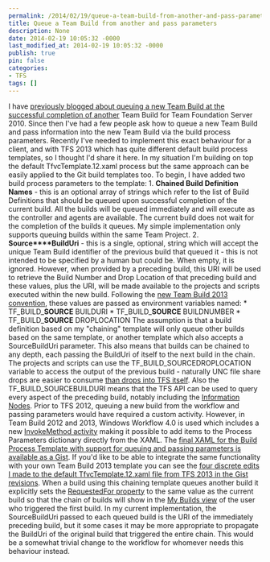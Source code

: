 ```yaml
---
permalink: /2014/02/19/queue-a-team-build-from-another-and-pass-parameters/
title: Queue a Team Build from another and pass parameters
description: None
date: 2014-02-19 10:05:32 -0000
last_modified_at: 2014-02-19 10:05:32 -0000
publish: true
pin: false
categories:
- TFS
tags: []
---
```

I have [previously blogged about queuing a new Team Build at the successful completion of another](http://blog.stangroome.com/2011/09/06/queue-another-team-build-when-one-team-build-succeeds/ "Queue another Team Build when one Team Build succeeds") Team Build for Team Foundation Server 2010. Since then I've had a few people ask how to queue a new Team Build and pass information into the new Team Build via the build process parameters. Recently I've needed to implement this exact behaviour for a client, and with TFS 2013 which has quite different default build process templates, so I thought I'd share it here. In my situation I'm building on top the default TfvcTemplate.12.xaml process but the same approach can be easily applied to the Git build templates too. To begin, I have added two build process parameters to the template:
    1. **Chained Build Definition Names** \- this is an optional array of strings which refer to the list of Build Definitions that should be queued upon successful completion of the current build. All the builds will be queued immediately and will execute as the controller and agents are available. The current build does not wait for the completion of the builds it queues. My simple implementation only supports queuing builds within the same Team Project.
    2. **Source****BuildUri** \- this is a single, optional, string which will accept the unique Team Build identifier of the previous build that queued it - this is not intended to be specified by a human but could be. When empty, it is ignored. However, when provided by a preceding build, this URI will be used to retrieve the Build Number and Drop Location of that preceding build and these values, plus the URI, will be made available to the projects and scripts executed within the new build. Following the [new Team Build 2013 convention](http://msdn.microsoft.com/en-us/library/dn376353.aspx#env_vars), these values are passed as environment variables named:
       * TF_BUILD_**SOURCE** BUILDURI
       * TF_BUILD_**SOURCE** BUILDNUMBER
       * TF_BUILD_**SOURCE** DROPLOCATION
The assumption is that a build definition based on my "chaining" template will only queue other builds based on the same template, or another template which also accepts a SourceBuildUri parameter. This also means that builds can be chained to any depth, each passing the BuildUri of itself to the next build in the chain. The projects and scripts can use the TF_BUILD_SOURCEDROPLOCATION variable to access the output of the previous build - naturally UNC file share drops are easier to consume [than drops into TFS itself](http://msdn.microsoft.com/en-us/library/bb778394.aspx). Also the TF_BUILD_SOURCEBUILDURI means that the TFS API can be used to query every aspect of the preceding build, notably including the [Information Nodes](http://msdn.microsoft.com/en-us/library/microsoft.teamfoundation.build.client.informationnodeconverters.aspx). Prior to TFS 2012, queuing a new build from the workflow and passing parameters would have required a custom activity. However, in Team Build 2012 and 2013, Windows Workflow 4.0 is used which includes a new [InvokeMethod activity](http://msdn.microsoft.com/en-us/library/dd807388\(v=vs.110\).aspx) making it possible to add items to the Process Parameters dictionary directly from the XAML. The [final XAML for the Build Process Template with support for queuing and passing parameters is available as a Gist](https://gist.github.com/jstangroome/9089053). If you'd like to be able to integrate the same functionality with your own Team Build 2013 template you can see the [four discrete edits I made to the default TfvcTemplate.12.xaml file from TFS 2013 in the Gist revisions](https://gist.github.com/jstangroome/9089053/revisions). When a build using this chaining template queues another build it explicitly sets the [RequestedFor property](http://msdn.microsoft.com/en-us/library/microsoft.teamfoundation.build.client.ibuildrequest.requestedfor.aspx) to the same value as the current build so that the chain of builds will show in the [My Builds view](http://msdn.microsoft.com/en-us/library/ms181721.aspx#TeamExplorer) of the user who triggered the first build. In my current implementation, the SourceBuildUri passed to each queued build is the URI of the immediately preceding build, but it some cases it may be more appropriate to propagate the BuildUri of the original build that triggered the entire chain. This would be a somewhat trivial change to the workflow for whomever needs this behaviour instead.
